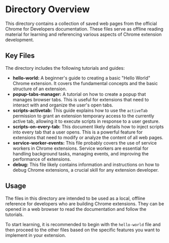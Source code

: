 # Directory Overview

This directory contains a collection of saved web pages from the official Chrome for Developers documentation. These files serve as offline reading material for learning and referencing various aspects of Chrome extension development.

## Key Files

The directory includes the following tutorials and guides:

*   **hello-world:** A beginner's guide to creating a basic "Hello World" Chrome extension. It covers the fundamental concepts and the basic structure of an extension.
*   **popup-tabs-manager:** A tutorial on how to create a popup that manages browser tabs. This is useful for extensions that need to interact with and organize the user's open tabs.
*   **scripts-activetab:** This guide explains how to use the `activeTab` permission to grant an extension temporary access to the currently active tab, allowing it to execute scripts in response to a user gesture.
*   **scripts-on-every-tab:** This document likely details how to inject scripts into every tab that a user opens. This is a powerful feature for extensions that need to modify or analyze the content of all web pages.
*   **service-worker-events:** This file probably covers the use of service workers in Chrome extensions. Service workers are essential for handling background tasks, managing events, and improving the performance of extensions.
*   **debug:** This file likely contains information and instructions on how to debug Chrome extensions, a crucial skill for any extension developer.

## Usage

The files in this directory are intended to be used as a local, offline reference for developers who are building Chrome extensions. They can be opened in a web browser to read the documentation and follow the tutorials.

To start learning, it is recommended to begin with the `hello-world` file and then proceed to the other files based on the specific features you want to implement in your extension.
